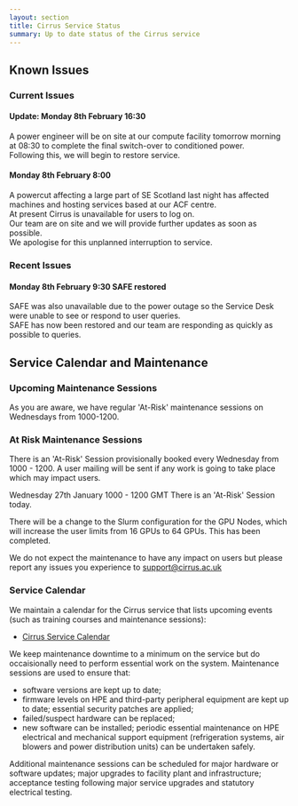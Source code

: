```yaml
---
layout: section
title: Cirrus Service Status
summary: Up to date status of the Cirrus service
---
```


## Known Issues

### Current Issues

#### Update: Monday 8th February 16:30

A power engineer will be on site at our compute facility tomorrow morning at 08:30 to complete the final switch-over to conditioned power. <br> 
Following this, we will begin to restore service.

#### Monday 8th February 8:00  

A powercut affecting a large part of SE Scotland last night has affected machines and hosting services based at our ACF centre. <br>
At present Cirrus is unavailable for users to log on. <br>
Our team are on site and we will provide further updates as soon as possible. <br>
We apologise for this unplanned interruption to service.


### Recent Issues

#### Monday 8th February 9:30  SAFE restored

SAFE was also unavailable due to the power outage so the Service Desk were unable to see or respond to user queries. <br>
SAFE has now been restored and our team are responding as quickly as possible to queries.

## Service Calendar and Maintenance

### Upcoming Maintenance Sessions

As you are aware, we have regular 'At-Risk' maintenance sessions on Wednesdays from 1000-1200. 

### At Risk Maintenance Sessions
There is an 'At-Risk' Session provisionally booked every Wednesday from 1000 - 1200. 
A user mailing will be sent if any work is going to take place which may impact users.

Wednesday 27th January 1000 - 1200 GMT
There is an 'At-Risk' Session today. 

There will be a change to the Slurm configuration for the GPU Nodes, which will increase the user limits from 16 GPUs to 64 GPUs. 
This has been completed. 

We do not expect the maintenance to have any impact on users but please report any issues you experience to support@cirrus.ac.uk 

### Service Calendar

We maintain a calendar for the Cirrus service that lists upcoming events (such
as training courses and maintenance sessions):

- [Cirrus Service Calendar](calendar.html)

We keep maintenance downtime to a minimum on the service but do occaisionally
need to perform essential work on the system. Maintenance sessions are used to 
ensure that:

* software versions are kept up to date;
* firmware levels on HPE and third-party peripheral equipment are kept up to date;
essential security patches are applied;
* failed/suspect hardware can be replaced;
* new software can be installed;
periodic essential maintenance on HPE electrical and mechanical support equipment (refrigeration systems, air blowers and power distribution units) can be undertaken safely.

Additional maintenance sessions can be scheduled for major hardware or software updates; major upgrades to facility plant and infrastructure; acceptance testing following major service upgrades and statutory electrical testing.


